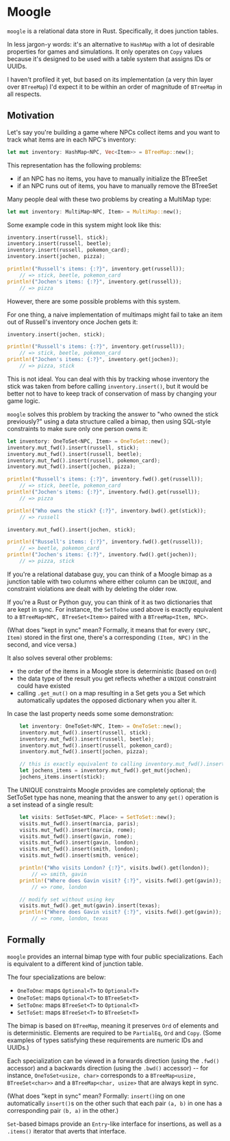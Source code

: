 # Moogle

`moogle` is a relational data store in Rust. Specifically, it does junction tables. 

In less jargon-y words: it's an alternative to `HashMap` with a lot of desirable properties for games and simulations. It only operates on `Copy` values because it's designed to be used with a table system that assigns IDs or UUIDs.

I haven't profiled it yet, but based on its implementation (a very thin layer over `BTreeMap`) I'd expect it to be within an order of magnitude of `BTreeMap` in all respects. 

## Motivation

Let's say you're building a game where NPCs collect items and you want to track what items are in each NPC's inventory:

```rust
let mut inventory: HashMap<NPC, Vec<Item>> = BTreeMap::new();
```

This representation has the following problems:

- if an NPC has no items, you have to manually initialize the BTreeSet
- if an NPC runs out of items, you have to manually remove the BTreeSet

Many people deal with these two problems by creating a MultiMap type:

```rust
let mut inventory: MultiMap<NPC, Item> = MultiMap::new();
```

Some example code in this system might look like this:

```rust
inventory.insert(russell, stick);
inventory.insert(russell, beetle);
inventory.insert(russell, pokemon_card);
inventory.insert(jochen, pizza);

println!("Russell's items: {:?}", inventory.get(russell)); 
    // => stick, beetle, pokemon_card
println!("Jochen's items: {:?}", inventory.get(russell));  
    // => pizza
```

However, there are some possible problems with this system.

For one thing, a naive implementation of multimaps might fail to take an item out of Russell's inventory once Jochen gets it:

```rust
inventory.insert(jochen, stick);

println!("Russell's items: {:?}", inventory.get(russell)); 
    // => stick, beetle, pokemon_card
println!("Jochen's items: {:?}", inventory.get(jochen));  
    // => pizza, stick
```

This is not ideal. You can deal with this by tracking whose inventory the stick was taken from before calling `inventory.insert()`, but it would be better not to have to keep track of conservation of mass by changing your game logic.

`moogle` solves this problem by tracking the answer to "who owned the stick previously?" using a data structure called a bimap, then using SQL-style constraints to make sure only one person owns it:

```rust
let inventory: OneToSet<NPC, Item> = OneToSet::new();
inventory.mut_fwd().insert(russell, stick);
inventory.mut_fwd().insert(russell, beetle);
inventory.mut_fwd().insert(russell, pokemon_card);
inventory.mut_fwd().insert(jochen, pizza);

println!("Russell's items: {:?}", inventory.fwd().get(russell)); 
    // => stick, beetle, pokemon_card
println!("Jochen's items: {:?}", inventory.fwd().get(russell));  
    // => pizza

println!("Who owns the stick? {:?}", inventory.bwd().get(stick));
    // => russell

inventory.mut_fwd().insert(jochen, stick);

println!("Russell's items: {:?}", inventory.fwd().get(russell)); 
    // => beetle, pokemon_card
println!("Jochen's items: {:?}", inventory.fwd().get(jochen));  
    // => pizza, stick
```

If you're a relational database guy, you can think of a Moogle bimap as a junction table with two columns where either column can be `UNIQUE`, and constraint violations are dealt with by deleting the older row.

If you're a Rust or Python guy, you can think of it as two dictionaries that are kept in sync. For instance, the `SetToOne` used above is exactly equivalent to a `BTreeMap<NPC, BTreeSet<Item>>` paired with a `BTreeMap<Item, NPC>`.

(What does "kept in sync" mean? Formally, it means that for every `(NPC, Item)` stored in the first one, there's a corresponding `(Item, NPC)` in the second, and vice versa.)

It also solves several other problems:

- the order of the items in a Moogle store is deterministic (based on `Ord`)
- the data type of the result you get reflects whether a `UNIQUE` constraint could have existed
- calling `.get_mut()` on a map resulting in a Set gets you a Set which automatically updates the opposed dictionary when you alter it.

In case the last property needs some some demonstration:

```rust
    let inventory: OneToSet<NPC, Item> = OneToSet::new();
    inventory.mut_fwd().insert(russell, stick);
    inventory.mut_fwd().insert(russell, beetle);
    inventory.mut_fwd().insert(russell, pokemon_card);
    inventory.mut_fwd().insert(jochen, pizza);

    // this is exactly equivalent to calling inventory.mut_fwd().insert(jochen, stick)
    let jochens_items = inventory.mut_fwd().get_mut(jochen);
    jochens_items.insert(stick);
```

The UNIQUE constraints Moogle provides are completely optional; the SetToSet type has none, meaning that the answer to any `get()` operation is a set instead of a single result:

```rust
    let visits: SetToSet<NPC, Place> = SetToSet::new();
    visits.mut_fwd().insert(marcia, paris);
    visits.mut_fwd().insert(marcia, rome);
    visits.mut_fwd().insert(gavin, rome);
    visits.mut_fwd().insert(gavin, london);
    visits.mut_fwd().insert(smith, london);
    visits.mut_fwd().insert(smith, venice);

    println!("Who visits London? {:?}", visits.bwd().get(london));
        // => smith, gavin
    println!("Where does Gavin visit? {:?}", visits.fwd().get(gavin));
        // => rome, london

    // modify set without using key
    visits.mut_fwd().get_mut(gavin).insert(texas);
    println!("Where does Gavin visit? {:?}", visits.fwd().get(gavin));
        // => rome, london, texas
```



## Formally

`moogle` provides an internal bimap type with four public specializations. Each is equivalent to a different kind of junction table.

The four specializations are below:

- `OneToOne`: maps `Optional<T>` to `Optional<T>`
- `OneToSet`: maps `Optional<T>` to `BTreeSet<T>`
- `SetToOne`: maps `BTreeSet<T>` to `Optional<T>`
- `SetToSet`: maps `BTreeSet<T>` to `BTreeSet<T>`

The bimap is based on `BTreeMap`, meaning it preserves `Ord` of elements and is deterministic. Elements are required to be `PartialEq`, `Ord` and `Copy`. (Some examples of types satisfying these requirements are numeric IDs and UUIDs.)

Each specialization can be viewed in a forwards direction (using the `.fwd()` accessor) and a backwards direction (using the `.bwd()` accessor) -- for instance, `OneToSet<usize, char>` corresponds to a `BTreeMap<usize, BTreeSet<char>>` and a `BTreeMap<char, usize>` that are always kept in sync. 

(What does "kept in sync" mean? Formally: `insert()`ing on one automatically `insert()`s on the other such that each pair `(a, b)` in one has a corresponding pair `(b, a)` in the other.)

`Set`-based bimaps provide an `Entry`-like interface for insertions, as well as a `.items()` iterator that averts that interface.
